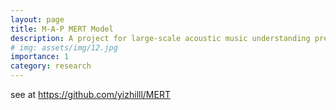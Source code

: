 ```yaml
---
layout: page
title: M-A-P MERT Model
description: A project for large-scale acoustic music understanding pre-training.
# img: assets/img/12.jpg
importance: 1
category: research
---
```


see at https://github.com/yizhilll/MERT
